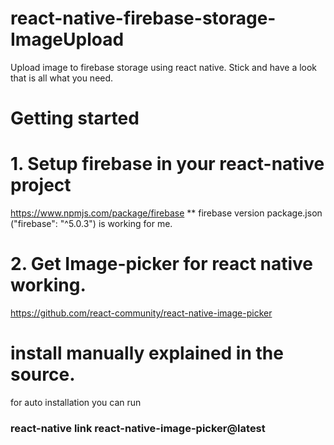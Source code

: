 # react-native-firebase-storage-ImageUpload
Upload image to firebase storage using react native. Stick and have a look that is all what you need. 
<br>
# Getting started <br> 
# 1. Setup firebase in your react-native project <br> 
  https://www.npmjs.com/package/firebase
  ** firebase version package.json ("firebase": "^5.0.3") is working for me.

# 2. Get Image-picker for react native working. <br> 
  https://github.com/react-community/react-native-image-picker
# install manually explained in the source. <br>
  for auto installation you can run <br>
  ### react-native link react-native-image-picker@latest
